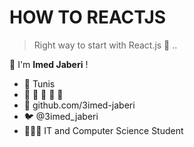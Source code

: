 # HOW TO REACTJS 

> Right way to start with React.js 🚀 ..

👋 I'm __Imed Jaberi__ !


<!-- ![workshop-icon]() -->


- 🏡 Tunis
- 🧔 🧕 👦 👼 🛵
- 🏢 github.com/3imed-jaberi
- 🐦 @3imed_jaberi
- 👨🏻‍💻 IT and Computer Science Student 
